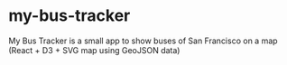 # my-bus-tracker
My Bus Tracker is a small app to show buses of San Francisco on a map (React + D3 + SVG map using GeoJSON data)
